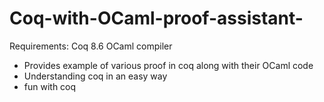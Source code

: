 # Coq-with-OCaml-proof-assistant-

Requirements:
Coq 8.6
OCaml compiler

- Provides example of various proof in coq along with their OCaml code
- Understanding coq in an easy way
- fun with coq
